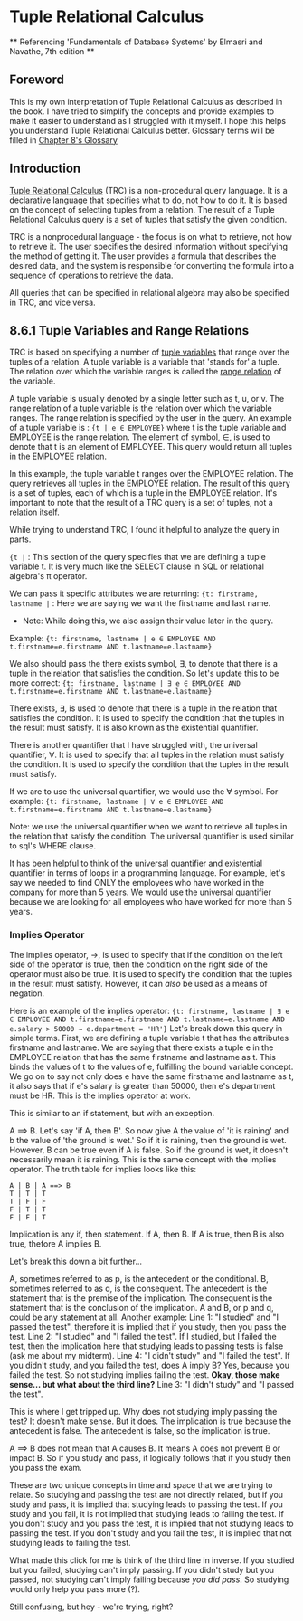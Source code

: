 # Tuple Relational Calculus

** Referencing 'Fundamentals of Database Systems' by Elmasri and Navathe, 7th edition **

## Foreword

This is my own interpretation of Tuple Relational Calculus as described in the book. I have tried to simplify the concepts and provide examples to make it easier to understand as I struggled with it myself. I hope this helps you understand Tuple Relational Calculus better. Glossary terms will be filled in [Chapter 8's Glossary](./8-Glossary.md)

## Introduction

[Tuple Relational Calculus](./8-Glossary.md#tuple-relational-calculus) (TRC) is a non-procedural query language. It is a declarative language that specifies what to do, not how to do it. It is based on the concept of selecting tuples from a relation. The result of a Tuple Relational Calculus query is a set of tuples that satisfy the given condition.

TRC is a nonprocedural language - the focus is on what to retrieve, not how to retrieve it. The user specifies the desired information without specifying the method of getting it. The user provides a formula that describes the desired data, and the system is responsible for converting the formula into a sequence of operations to retrieve the data.

All queries that can be specified in relational algebra may also be specified in TRC, and vice versa. 

## 8.6.1 Tuple Variables and Range Relations

TRC is based on specifying a number of [tuple variables](./8-Glossary.md#tuple-variable) that range over the tuples of a relation. A tuple variable is a variable that 'stands for' a tuple. The relation over which the variable ranges is called the [range relation](./8-Glossary.md#range-relation) of the variable.

A tuple variable is usually denoted by a single letter such as t, u, or v. The range relation of a tuple variable is the relation over which the variable ranges. The range relation is specified by the user in the query. 
An example of a tuple variable is :
`{t | e ∈ EMPLOYEE}` where t is the tuple variable and EMPLOYEE is the range relation. The element of symbol, ∈, is used to denote that t is an element of EMPLOYEE. This query would return all tuples in the EMPLOYEE relation.

In this example, the tuple variable t ranges over the EMPLOYEE relation. The query retrieves all tuples in the EMPLOYEE relation. The result of this query is a set of tuples, each of which is a tuple in the EMPLOYEE relation. It's important to note that the result of a TRC query is a set of tuples, not a relation itself. 

While trying to understand TRC, I found it helpful to analyze the query in parts.

`{t |` : This section of the query specifies that we are defining a tuple variable t. It is very much like the SELECT clause in SQL or relational algebra's π operator.

We can pass it specific attributes we are returning:
`{t: firstname, lastname |` : Here we are saying we want the firstname and last name.
* Note: While doing this, we also assign their value later in the query.

Example:
`{t: firstname, lastname | e ∈ EMPLOYEE AND t.firstname=e.firstname AND t.lastname=e.lastname}`

We also should pass the there exists symbol, ∃, to denote that there is a tuple in the relation that satisfies the condition. So let's update this to be more correct:
`{t: firstname, lastname | ∃ e ∈ EMPLOYEE AND t.firstname=e.firstname AND t.lastname=e.lastname}`

There exists, ∃, is used to denote that there is a tuple in the relation that satisfies the condition. It is used to specify the condition that the tuples in the result must satisfy. It is also known as the existential quantifier.

There is another quantifier that I have struggled with, the universal quantifier, ∀. It is used to specify that all tuples in the relation must satisfy the condition. It is used to specify the condition that the tuples in the result must satisfy.

If we are to use the universal quantifier, we would use the ∀ symbol. For example:
`{t: firstname, lastname | ∀ e ∈ EMPLOYEE AND t.firstname=e.firstname AND t.lastname=e.lastname}`

Note: we use the universal quantifier when we want to retrieve all tuples in the relation that satisfy the condition. The universal quantifier is used similar to sql's WHERE clause.

It has been helpful to think of the universal quantifier and existential quantifier in terms of loops in a programming language. For example, let's say we needed to find ONLY the employees who have worked in the company for more than 5 years. We would use the universal quantifier because we are looking for all employees who have worked for more than 5 years.

### Implies Operator

The implies operator, →, is used to specify that if the condition on the left side of the operator is true, then the condition on the right side of the operator must also be true. It is used to specify the condition that the tuples in the result must satisfy. However, it can *also* be used as a means of negation.

Here is an example of the implies operator:
`{t: firstname, lastname | ∃ e ∈ EMPLOYEE AND t.firstname=e.firstname AND t.lastname=e.lastname AND e.salary > 50000 → e.department = 'HR'}`
Let's break down this query in simple terms. First, we are defining a tuple variable t that has the attributes firstname and lastname. We are saying that there exists a tuple e in the EMPLOYEE relation that has the same firstname and lastname as t. This binds the values of t to the values of e, fulfilling the bound variable concept. We go on to say not only does e have the same firstname and lastname as t, it also says that if e's salary is greater than 50000, then e's department must be HR. This is the implies operator at work.

This is similar to an if statement, but with an exception. 

A ==> B. Let's say 'if A, then B'. So now give A the value of 'it is raining' and b the value of 'the ground is wet.' So if it is raining, then the ground is wet. However, B can be true even if A is false. So if the ground is wet, it doesn't necessarily mean it is raining. This is the same concept with the implies operator.
The truth table for implies looks like this:

```
A | B | A ==> B
T | T | T  
T | F | F  
F | T | T  
F | F | T
```
Implication is any if, then statement. If A, then B. If A is true, then B is also true, thefore A implies B. 

Let's break this down a bit further...

A, sometimes referred to as p, is the antecedent or the conditional. B, sometimes referred to as q, is the consequent. 
The antecedent is the statement that is the premise of the implication. The consequent is the statement that is the conclusion of the implication.
A and B, or p and q, could be any statement at all.
Another example:
Line 1: "I studied" and "I passed the test", therefore it is implied that if you study, then you pass the test.
Line 2: "I studied" and "I failed the test". If I studied, but I failed the test, then the implication here that studying leads to passing tests is false (ask me about my midterm). 
Line 4: "I didn't study" and "I failed the test". If you didn't study, and you failed the test, does A imply B? Yes, because you failed the test. So not studying implies failing the test.
**Okay, those make sense... but what about the third line?**
Line 3: "I didn't study" and "I passed the test". 

This is where I get tripped up. Why does not studying imply passing the test? It doesn't make sense. But it does. The implication is true because the antecedent is false. The antecedent is false, so the implication is true.

A ==> B does not mean that A causes B. It means A does not prevent B or impact B. So if you study and pass, it logically follows that if you study then you pass the exam.

These are two unique concepts in time and space that we are trying to relate. So studying and passing the test are not directly related, but if you study and pass, it is implied that studying leads to passing the test. If you study and you fail, it is not implied that studying leads to failing the test. If you don't study and you pass the test, it is implied that not studying leads to passing the test. If you don't study and you fail the test, it is implied that not studying leads to failing the test.

What made this click for me is think of the third line in inverse. If you studied but you failed, studying can't imply passing. If you didn't study but you passed, not studying can't imply failing because *you did pass*. So studying would only help you pass more (?).

Still confusing, but hey - we're trying, right?




